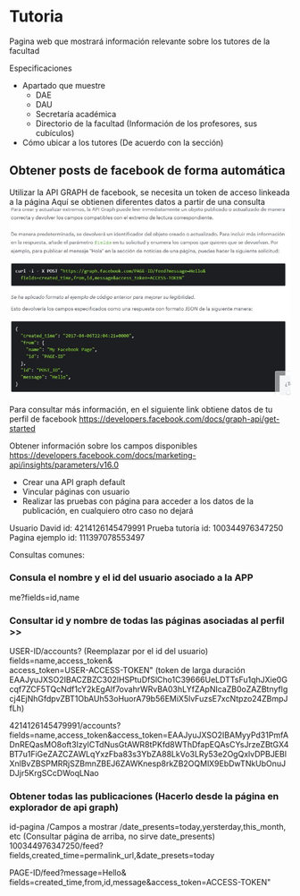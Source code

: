# Tutoria
Pagina web que mostrará información relevante sobre los tutores de la facultad

Especificaciones
- Apartado que muestre
  - DAE
  - DAU
  - Secretaría académica
  - Directorio de la facultad (Información de los profesores, sus cubículos)
- Cómo ubicar a los tutores (De acuerdo con la sección)


## Obtener posts de facebook de forma automática
Utilizar la API GRAPH de facebook, se necesita un token de acceso linkeada a la página
Aquí se obtienen diferentes datos a partir de una consulta
![Consulta de ejemplo](img/Ejemplo_valores_de_post.JPG)

Para consultar más información, en el siguiente link obtiene datos de tu perfil de facebook
https://developers.facebook.com/docs/graph-api/get-started

Obtener información sobre los campos disponibles
https://developers.facebook.com/docs/marketing-api/insights/parameters/v16.0

- Crear una API graph default
- Vincular páginas con usuario
- Realizar las pruebas con página para acceder a los datos de la publicación, en cualquiero otro caso no dejará




Usuario David id: 4214126145479991
Prueba tutoría id: 100344976347250
Pagina ejemplo id: 111397078553497


Consultas comunes:
### Consula el nombre y el id del usuario asociado a la APP 
  me?fields=id,name  
### Consultar id y nombre de todas las páginas asociadas al perfil >>
  USER-ID/accounts?                 (Reemplazar por el id del usuario)
  fields=name,access_token&         
  access_token=USER-ACCESS-TOKEN"    (token de larga duración EAAJyuJXSO2IBACZBZC302lHSPtuDfSlCho1C39666UeLDTTsFu1qhJXie0Gcqf7ZCF5TQcNdf1cY2kEgAlf7ovahrWRvBA03hLYfZApNIcaZB0oZAZBtnyflgcj4EjNhGfdpvZBT1ObAUh53oHuorA79b56EMiX5lvFuzsE7xcNtpzo24ZBmpJfLh)

  4214126145479991/accounts?fields=name,access_token&access_token=EAAJyuJXSO2IBAMyyPd31PmfADnREQasMO8oft3IzylCTdNusGtAWR8tPKfd8WThDfapEQAsCYsJrzeZBtGX4BT7u1FiGeZAZCZAWLqYxzFba83s3YbZA88LkVo3LRy53e2OgQxlvDPBJEBlXnlBvZBSPMRRjSZBmnZBEJ6ZAWKnesp8rkZB2OQMlX9EbDwTNkUbOnuJDJjr5KrgSCcDWoqLNao
### Obtener todas las publicaciones (Hacerlo desde la página en explorador de api graph)
id-pagina     /Campos a mostrar /date_presents=today,yersterday,this_month, etc (Consultar página de arriba, no sirve date_presents)
100344976347250/feed?fields,created_time=permalink_url,&date_presets=today


PAGE-ID/feed?message=Hello&
  fields=created_time,from,id,message&access_token=ACCESS-TOKEN"